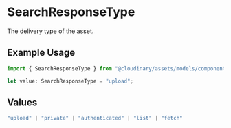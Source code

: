 # SearchResponseType

The delivery type of the asset.

## Example Usage

```typescript
import { SearchResponseType } from "@cloudinary/assets/models/components";

let value: SearchResponseType = "upload";
```

## Values

```typescript
"upload" | "private" | "authenticated" | "list" | "fetch"
```